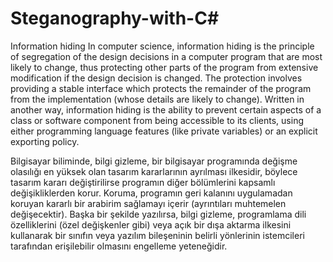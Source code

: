 # Steganography-with-C#
Information hiding
In computer science, information hiding is the principle of segregation of the design decisions in a computer program that are most likely to change, thus protecting other parts of the program from extensive modification if the design decision is changed. The protection involves providing a stable interface which protects the remainder of the program from the implementation (whose details are likely to change). Written in another way, information hiding is the ability to prevent certain aspects of a class or software component from being accessible to its clients, using either programming language features (like private variables) or an explicit exporting policy.


Bilgisayar biliminde, bilgi gizleme, bir bilgisayar programında değişme olasılığı en yüksek olan tasarım kararlarının ayrılması ilkesidir, böylece tasarım kararı değiştirilirse programın diğer bölümlerini kapsamlı değişikliklerden korur. Koruma, programın geri kalanını uygulamadan koruyan kararlı bir arabirim sağlamayı içerir (ayrıntıları muhtemelen değişecektir). Başka bir şekilde yazılırsa, bilgi gizleme, programlama dili özelliklerini (özel değişkenler gibi) veya açık bir dışa aktarma ilkesini kullanarak bir sınıfın veya yazılım bileşeninin belirli yönlerinin istemcileri tarafından erişilebilir olmasını engelleme yeteneğidir.
